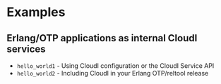 # Examples

## Erlang/OTP applications as internal CloudI services

* `hello_world1` - Using CloudI configuration or the CloudI Service API
* `hello_world2` - Including CloudI in your Erlang OTP/reltool release

